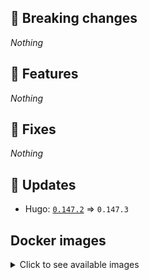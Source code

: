 ## :loudspeaker: Breaking changes

*Nothing*


## :tada: Features

*Nothing*


## :bug: Fixes

*Nothing*


## :heartbeat: Updates

* Hugo: [`0.147.2`](https://github.com/floryn90/docker-hugo/releases/tag/0.147.2) => `0.147.3`


## Docker images

<details>
<summary>Click to see available images</summary>

This release is available from Docker Hub as project `floryn90/hugo` with the following tags:

| Alias tags                   | Version specific tags                      |
| ---------------------------- | ------------------------------------------ |
| `busybox`, `latest`          | `0.147.3-busybox`, `0.147.3`                     |
| `busybox-ci`, `ci`           | `0.147.3-busybox-ci`, `0.147.3-ci`               |
| `busybox-onbuild`, `onbuild` | `0.147.3-busybox-onbuild`, `0.147.3-onbuild`     |
| `alpine`                     | `0.147.3-alpine`                              |
| `alpine-ci`                  | `0.147.3-alpine-ci`                           |
| `alpine-onbuild`             | `0.147.3-alpine-onbuild`                      |
| `asciidoctor`                | `0.147.3-asciidoctor`                         |
| `asciidoctor-ci`             | `0.147.3-asciidoctor-ci`                      |
| `asciidoctor-onbuild`        | `0.147.3-asciidoctor-onbuild`                 |
| `pandoc`                     | `0.147.3-pandoc`                              |
| `pandoc-ci`                  | `0.147.3-pandoc-ci`                           |
| `pandoc-onbuild`             | `0.147.3-pandoc-onbuild`                      |
| `ext-alpine`                 | `0.147.3-ext-alpine`                          |
| `ext-alpine-ci`              | `0.147.3-ext-alpine-ci`                       |
| `ext-alpine-onbuild`         | `0.147.3-ext-alpine-onbuild`                  |
| `ext-asciidoctor`            | `0.147.3-ext-asciidoctor`                     |
| `ext-asciidoctor-ci`         | `0.147.3-ext-asciidoctor-ci`                  |
| `ext-asciidoctor-onbuild`    | `0.147.3-ext-asciidoctor-onbuild`             |
| `ext-pandoc`                 | `0.147.3-ext-pandoc`                          |
| `ext-pandoc-ci`              | `0.147.3-ext-pandoc-ci`                       |
| `ext-pandoc-onbuild`         | `0.147.3-ext-pandoc-onbuild`                  |
| `debian`                     | `0.147.3-debian`                              |
| `debian-ci`                  | `0.147.3-debian-ci`                           |
| `debian-onbuild`             | `0.147.3-debian-onbuild`                      |
| `ext-debian`, `ext`, `latest-ext` | `0.147.3-ext-debian`, `0.147.3-ext`         |
| `ext-debian-ci`, `ext-ci`    | `0.147.3-ext-debian-ci`, `0.147.3-ext-ci`        |
| `ext-debian-onbuild`, `ext-onbuild` | `0.147.3-ext-debian-onbuild`, `0.147.3-ext-onbuild` |
| `ubuntu`                     | `0.147.3-ubuntu`                            |
| `ubuntu-ci`                  | `0.147.3-ubuntu-ci`                         |
| `ubuntu-onbuild`             | `0.147.3-ubuntu-onbuild`                    |
| `ext-ubuntu`                 | `0.147.3-ext-ubuntu`                        |
| `ext-ubuntu-ci`              | `0.147.3-ext-ubuntu-ci`                     |
| `ext-ubuntu-onbuild`         | `0.147.3-ext-ubuntu-onbuild`                |
</details>